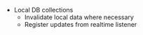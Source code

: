 -   Local DB collections
    -   Invalidate local data where necessary
    -   Register updates from realtime listener

